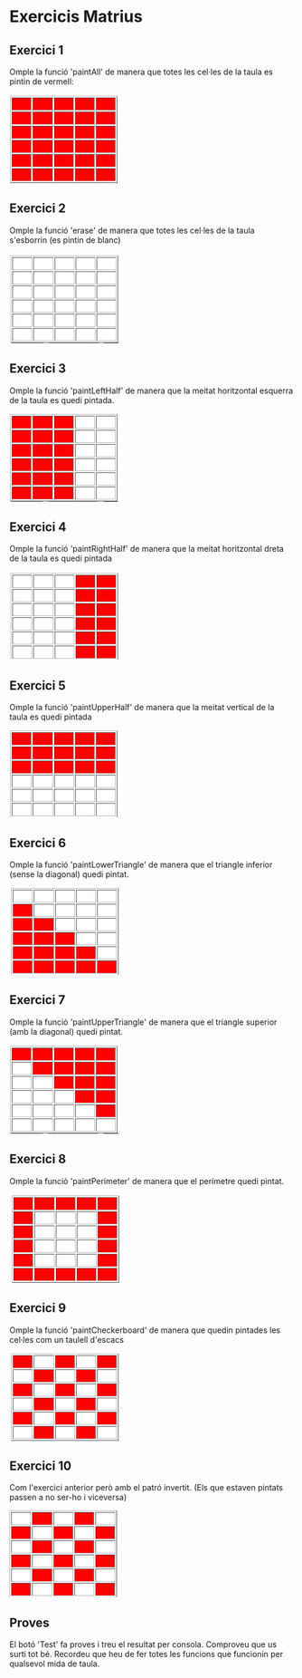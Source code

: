 # Exercicis Matrius
## Exercici 1
Omple la funció 'paintAll' de manera que totes les cel·les de la taula es pintin de vermell:

![paintAll](images/paintAll.png "paintAll")
## Exercici 2
Omple la funció 'erase' de manera que totes les cel·les de la taula s'esborrin (es pintin de blanc)

![erase](images/erase.png "erase")
## Exercici 3
Omple la funció 'paintLeftHalf' de manera que la meitat horitzontal esquerra de la taula es quedi pintada.

![paintLeftHalf](images/paintLeftHalf.png "paintLeftHalf")
## Exercici 4
Omple la funció 'paintRightHalf' de manera que la meitat horitzontal dreta de la taula es quedi pintada

![paintRightHalf](images/paintRightHalf.png "paintRightHalf")
## Exercici 5
Omple la funció 'paintUpperHalf' de manera que la meitat vertical de la taula es quedi pintada

![paintRightHalf](images/paintUpperHalf.png "paintUpperHalf")
## Exercici 6
Omple la funció 'paintLowerTriangle' de manera que el triangle inferior (sense la diagonal) quedi pintat.

![paintLowerTriangle](images/paintLowerTriangle.png "paintLowerTriangle")
## Exercici 7
Omple la funció 'paintUpperTriangle' de manera que el triangle superior (amb la diagonal) quedi pintat.

![paintUpperTriangle](images/paintUpperTriangle.png "paintUpperTriangle")
## Exercici 8
Omple la funció 'paintPerimeter' de manera que el perímetre quedi pintat.

![paintPerimeter](images/paintPerimeter.png "paintPerimeter")
## Exercici 9
Omple la funció 'paintCheckerboard' de manera que quedin pintades les cel·les com un taulell d'escacs

![paintCheckerboard](images/paintCheckerboard.png "paintCheckerboard")
## Exercici 10
Com l'exercici anterior però amb el patró invertit. (Els que estaven pintats passen a no ser-ho i viceversa)

![paintCheckerboard2](images/paintCheckerboard2.png "paintCheckerboard2")

## Proves
El botó 'Test' fa proves i treu el resultat per consola. Comproveu que us surti tot bé.
Recordeu que heu de fer totes les funcions que funcionin per qualsevol mida de taula.
